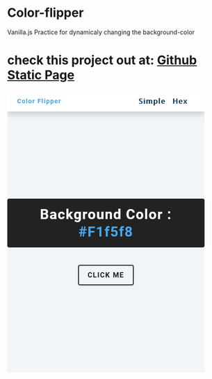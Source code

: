 # Color-flipper
Vanilla.js Practice for dynamicaly changing the background-color


<h1>check this project out at:
<a href="https://siavashmehran.github.io/Color-flipper/"> Github Static Page </a><br></h1>

<img src="https://raw.githubusercontent.com/siavashMehran/Color-flipper/main/Screenshot_2021-04-26%20Color%20Flipper%20Simple.png">

